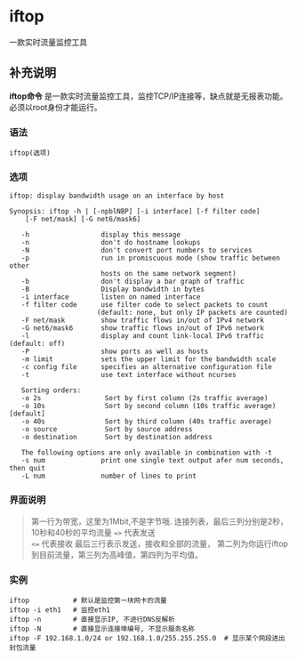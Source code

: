 #  iftop

一款实时流量监控工具

##  补充说明

**iftop命令** 是一款实时流量监控工具，监控TCP/IP连接等，缺点就是无报表功能。必须以root身份才能运行。

###  语法

    
    
    iftop(选项)
    

###  选项

    
    
    iftop: display bandwidth usage on an interface by host
    
    Synopsis: iftop -h | [-npblNBP] [-i interface] [-f filter code]
        [-F net/mask] [-G net6/mask6]
    
       -h                  display this message
       -n                  don't do hostname lookups
       -N                  don't convert port numbers to services
       -p                  run in promiscuous mode (show traffic between other
                           hosts on the same network segment)
       -b                  don't display a bar graph of traffic
       -B                  Display bandwidth in bytes
       -i interface        listen on named interface
       -f filter code      use filter code to select packets to count
                          (default: none, but only IP packets are counted)
       -F net/mask         show traffic flows in/out of IPv4 network
       -G net6/mask6       show traffic flows in/out of IPv6 network
       -l                  display and count link-local IPv6 traffic (default: off)
       -P                  show ports as well as hosts
       -m limit            sets the upper limit for the bandwidth scale
       -c config file      specifies an alternative configuration file
       -t                  use text interface without ncurses
       
       Sorting orders:
       -o 2s                Sort by first column (2s traffic average)
       -o 10s               Sort by second column (10s traffic average) [default]
       -o 40s               Sort by third column (40s traffic average)
       -o source            Sort by source address
       -o destination       Sort by destination address
       
       The following options are only available in combination with -t
       -s num              print one single text output afer num seconds, then quit
       -L num              number of lines to print
    

###  界面说明

> 第一行为带宽，这里为1Mbit,不是字节哦. 连接列表，最后三列分别是2秒，10秒和40秒的平均流量 ` => ` 代表发送  
>  ` <= ` 代表接收 最后三行表示发送，接收和全部的流量， 第二列为你运行iftop到目前流量，第三列为高峰值，第四列为平均值。

###  实例

    
    
    iftop           # 默认是监控第一块网卡的流量
    iftop -i eth1   # 监控eth1
    iftop -n        # 直接显示IP, 不进行DNS反解析
    iftop -N        # 直接显示连接埠编号, 不显示服务名称
    iftop -F 192.168.1.0/24 or 192.168.1.0/255.255.255.0  # 显示某个网段进出封包流量
    

